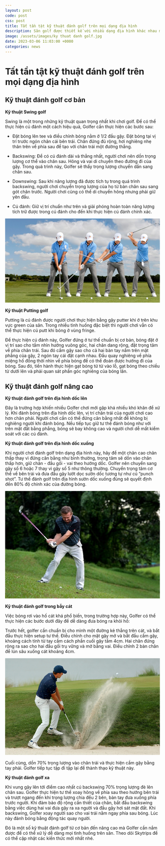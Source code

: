 ```yaml
---
layout: post
code: post
css: post
title: Tất tần tật kỹ thuật đánh golf trên mọi dạng địa hình
description: Sân golf được thiết kế với nhiều dạng địa hình khác nhau mang đến nhiều thử thách hơn cho Golfer, nắm được các kỹ thuật đánh golf trên các dạng địa hình sẽ giúp Golfer tự tin hơn trên sân. Bài viết dưới đây hãy cùng NewSkytrips tìm hiểu về các kỹ thuật đánh golf từ cơ bản đến nâng cao chi tiết nhé!
image: /assets/images/ky thuat danh golf.jpg
date: 2023-03-06 11:03:00 +0000
categories: news
---
```


# Tất tần tật kỹ thuật đánh golf trên mọi dạng địa hình

## Kỹ thuật đánh golf cơ bản

**Kỹ thuật Swing golf** 

Swing là một trong những kỹ thuật quan trọng nhất khi chơi golf. Để có thể thực hiện cú đánh một cách hiệu quả, Golfer cần thực hiện các bước sau:

- Đặt bóng lên tee và điều chỉnh bóng nằm ở 1/2 đầu gậy. Đặt bóng tại vị trí trước ngón chân cái bên trái. Chân đứng đủ rộng, hơi nghiêng nhẹ thân trên về phía sau để tạo với chân trái một đường thẳng.

- Backswing: Để có cú đánh dài và thẳng nhất, người chơi nên dồn trọng lượng cơ thể vào chân sau. Hông và vai di chuyển theo đường đi của gậy. Trong quá trình này, Golfer sẽ thấy trọng lượng chuyển dần sang chân sau. 

- Downswing: Sau khi năng lượng đã được tích tụ trong quá trình backswing, người chơi chuyển trọng lượng của họ từ bàn chân sau sang gót chân trước. Người chơi cũng có thể di chuyển hông nhưng phải giữ yên đầu. 

- Cú đánh: Giữ vị trí chuẩn như trên và giải phóng hoàn toàn năng lượng tích trữ được trong cú đánh cho đến khi thực hiện cú đánh chính xác.

![Kỹ thuật swing golf vô cùng quan trọng](https://github.com/PacificPromise/news-skytrip/blob/gh-pages/assets/images/swing%20golf.jpg?raw=true)

**Kỹ thuật Putting golf**

Putting là cú đánh được người chơi thực hiện bằng gậy putter khi ở trên khu vực green của sân. Trong nhiều tình huống đặc biệt thì người chơi vẫn có thể thực hiện cú putt khi bóng ở vùng fringe. 

Để thực hiện cú đánh này, Golfer đứng ở tư thế chuẩn bị cơ bản, bóng đặt ở vị trí sao cho tầm nhìn hướng vuông góc, hai chân dang rộng, đặt trọng tâm về phía chân trái. Sau đó cầm gậy sao cho cả hai bàn tay nắm trên mặt phẳng của gậy, 2 ngón tay cái đặt cạnh nhau. Đầu quay nghiêng về phía miệng hố đồng thời nhìn về phía bóng để có thể đoán được hướng đi của bóng. Sau đó, tiến hành thực hiện gạt bóng từ từ vào lỗ, gạt bóng theo chiều từ dưới lên và phải quan sát phần góc nghiêng của bóng lăn. 

## Kỹ thuật đánh golf nâng cao

**Kỹ thuật đánh golf trên địa hình dốc lên**

Đây là trường hợp khiến nhiều Golfer chơi mới gặp khá nhiều khó khăn để xử lý. Khi đánh bóng trên địa hình dốc lên, vị trí chân trái của người chơi cao hơn chân phải. Người chơi cần có thế đứng cân bằng nhất để không bị nghiêng người khi đánh bóng. Nếu tiếp tục giữ tư thế đánh bóng như với trên mặt đất bằng phẳng, bóng sẽ bay không cao và người chơi dễ mất kiểm soát với các cú đánh.

**Kỹ thuật đánh golf trên địa hình dốc xuống**

Khi người chơi đánh golf trên dạng địa hình này, hãy để một chân cao chân thấp thay vì đứng cân bằng như bình thường, trọng tâm sẽ dồn vào chân thấp hơn, giữ chân - đầu gối - vai theo hướng dốc. Golfer nên chuyển sang gậy số 6 hoặc 7 thay vì gậy số 5 như thông thường. Chuyển trọng tâm cơ thể về bên trái và đưa đầu gậy lướt dọc sườn dốc tương tự như cú “punch shot”. Tư thế đánh golf trên địa hình sườn dốc xuống đúng sẽ quyết định đến 80% độ chính xác của đường bóng. 

![Kỹ thuật đánh golf trên địa hình dốc xuống](https://github.com/PacificPromise/news-skytrip/blob/gh-pages/assets/images/ky%20thuat%20danh%20golf%20dia%20hinh%20doc%20xuong.jpg?raw=true)

**Kỹ thuật đánh golf trong bẫy cát**

Việc bóng rơi vào hố cát khá phổ biến, trong trường hợp này, Golfer có thể thực hiện các bước dưới đây để dễ dàng đưa bóng ra khỏi hố:

Trước hết, golfer cần chuẩn bị cho mình một đường kẻ thẳng trên cát, và bắt đầu thực hiện setup tư thế. 
Điều chỉnh cho mặt gậy mở và bắt đầu cầm gậy, khoảng cách tính từ tay cầm cách phần cuối gậy tầm 4cm. 
Hai chân đứng rộng ra sao cho hai đầu gối trụ vững và mở bằng vai. Điều chỉnh 2 bàn chân để lún sâu xuống cát khoảng 4cm. 

![Kỹ thuật đánh golf trong bẫy cát](https://github.com/PacificPromise/news-skytrip/blob/gh-pages/assets/images/ky%20thuat%20danh%20golf%20trong%20ho%20cat.png?raw=true)

Cuối cùng, dồn 70% trọng lượng vào chân trái và thực hiện cầm gậy bằng tay phải. Golfer tiếp tục tập đi tập lại để thành thạo kỹ thuật này.

**Kỹ thuật đánh golf xa**

Khi vung gậy lên tới điểm cao nhất cú backswing 70% trọng lượng đè lên chân sau. Golfer thực hiện tư thế xoay hông về phía sau theo hướng bên trái và trượt ngang đến khi trọng lượng chia đều 2 bên, bàn tay đưa xuống phía trước người. Khi đảm bảo độ rộng cần thiết của chân, bắt đầu backswing bằng việc dùng hai vai đưa gậy ra xa người và đầu gậy hơi sát mặt đất. Khi backswing, Golfer xoay người sao cho vai trái nằm ngay phía sau bóng. Lúc này đánh bóng bằng động tác quay người.

Đó là một số kỹ thuật đánh golf từ cơ bản đến nâng cao mà Golfer cần nắm được để có thể xử lý dễ dàng mọi tình huống trên sân. Theo dõi Skytrips để có thể cập nhật các kiến thức mới nhất nhé.
